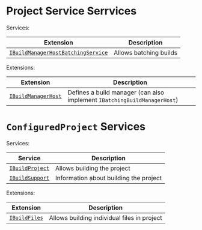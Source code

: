 Project Service Serrvices
=========================

Services:

|Extension                                                            |Description           |
|---------------------------------------------------------------------|----------------------|
|[`IBuildManagerHostBatchingService`](building.md#build-manager-hosts)|Allows batching builds|

Extensions:

|Extension                                             |Description                                                             |
|------------------------------------------------------|------------------------------------------------------------------------|
|[`IBuildManagerHost`](building.md#build-manager-hosts)|Defines a build manager (can also implement `IBatchingBuildManagerHost`)|

`ConfiguredProject` Services
============================

Services:

|Service                                                      |Description                                     |
|-------------------------------------------------------------|------------------------------------------------|
|[`IBuildProject`](building.md#building)                      |Allows building the project                     |
|[`IBuildSupport`](building.md#building)                      |Information about building the project          |

Extensions:

|Extension                                                    |Description                                     |
|-------------------------------------------------------------|------------------------------------------------|
|[`IBuildFiles`](building.md#building)                        |Allows building individual files in project     |
